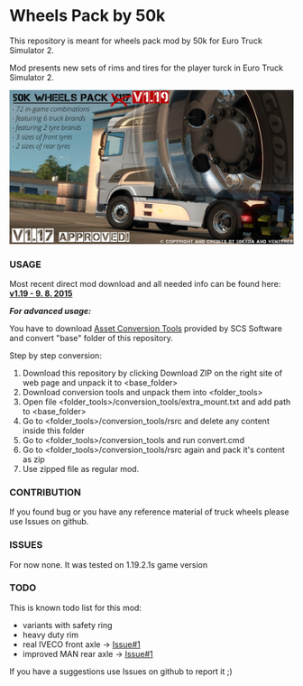 # Wheels Pack by 50k

This repository is meant for wheels pack mod by 50k for Euro Truck Simulator 2.

Mod presents new sets of rims and tires for the player turck in Euro Truck Simulator 2.

![](/preview/promo_119.jpg?raw=true "1.19 promo")


### USAGE

Most recent direct mod download and all needed info can be found here: 
**[v1.19 - 9. 8. 2015](release/v1.19)**

***For advanced usage:***

You have to download [Asset Conversion Tools](http://eurotrucksimulator2.com/conversion_tools.php#what-are-conversion-tools) provided by SCS Software and convert "base" folder of this repository.

Step by step conversion:

1. Download this repository by clicking Download ZIP on the right site of web page and unpack it to \<base_folder>
2. Download conversion tools and unpack them into \<folder_tools>
3. Open file \<folder_tools>/conversion_tools/extra_mount.txt and add path to \<base_folder>
4. Go to \<folder_tools>/conversion_tools/rsrc and delete any content inside this folder
5. Go to \<folder_tools>/conversion_tools and run convert.cmd
6. Go to \<folder_tools>/conversion_tools/rsrc again and pack it's content as zip
7. Use zipped file as regular mod.


### CONTRIBUTION

If you found bug or you have any reference material of truck wheels please use Issues on github.


### ISSUES

For now none. It was tested on 1.19.2.1s game version


### TODO

This is known todo list for this mod:
- variants with safety ring
- heavy duty rim
- real IVECO front axle -> [Issue#1](../../issues/1)
- improved MAN rear axle -> [Issue#1](../../issues/1)

If you have a suggestions use Issues on github to report it ;)

